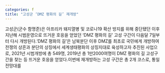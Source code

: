 ```yaml
---
categories: f
title: "고성군 ‘DMZ 평화의 길’ 재개방"
---
```

고성군(군수 함명준)은 아프리카 돼지열병 및 코로나19 확산 방지를 위해 중단됐던 이후 지난해 시범운영으로 뜨거운 호응을 얻었던 ‘DMZ 평화의 길’ 고성 구간이 다음달 7일부터 다시 개방된다.‘DMZ 평화의 길’은 남북분단 이후 DMZ를 최초로 국민에게 개방하여 전쟁의 상흔과 분단의 상징에서 세계생태평화의 상징지대로 육성하고자 추진된 사업으로, 2021년 시범개방에 총 549명, 2019년 총 1만2000여명이 DMZ 평화의 길 고성구간을 찾는 등 뜨거운 호응을 얻었다.이번에 재개방하는 고성 구간은 총 2개 코스로, 통일전망대를